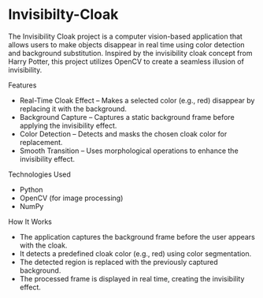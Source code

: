 # Invisibilty-Cloak

The Invisibility Cloak project is a computer vision-based application that allows users to make objects disappear in real time using color detection and background substitution. Inspired by the invisibility cloak concept from Harry Potter, this project utilizes OpenCV to create a seamless illusion of invisibility.

Features
- Real-Time Cloak Effect – Makes a selected color (e.g., red) disappear by replacing it with the background.
- Background Capture – Captures a static background frame before applying the invisibility effect.
- Color Detection – Detects and masks the chosen cloak color for replacement.
- Smooth Transition – Uses morphological operations to enhance the invisibility effect.

Technologies Used
- Python
- OpenCV (for image processing)
- NumPy

How It Works
- The application captures the background frame before the user appears with the cloak.
- It detects a predefined cloak color (e.g., red) using color segmentation.
- The detected region is replaced with the previously captured background.
- The processed frame is displayed in real time, creating the invisibility effect.
